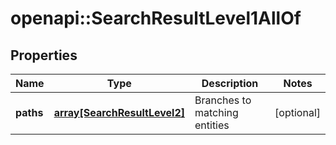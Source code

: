 # openapi::SearchResultLevel1AllOf


## Properties
Name | Type | Description | Notes
------------ | ------------- | ------------- | -------------
**paths** | [**array[SearchResultLevel2]**](search_result_level2.md) | Branches to matching entities | [optional] 


